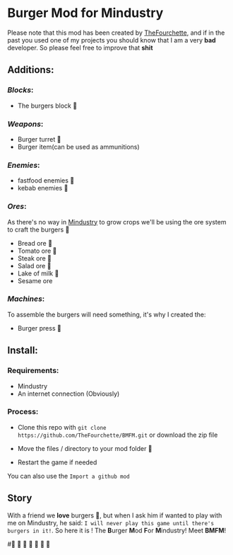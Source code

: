 # Burger Mod for Mindustry

Please note that this mod has been created by [TheFourchette](https://github.com/TheFourchette), and if in the past you used one of my projects you should know that I am a very **bad** developer. So please feel free to improve that **shit**

## Additions:

### _Blocks_:
 - The burgers block 🍔

### _Weapons_:
 - Burger turret 🍔 
 - Burger item(can be used as ammunitions) 

### _Enemies_:
  - fastfood enemies 🍟
 - kebab enemies 🥙

### _Ores_:
As there's no way in [Mindustry](https://github.com/anuken/mindustry) to grow crops we'll be using the ore system to craft the burgers 🍔

 - Bread ore 🥖 
 - Tomato ore 🍅 
 - Steak ore 🥩 
 - Salad ore 🥗 
 - Lake of milk 🥛 
- Sesame ore 

### _Machines_:
To assemble the burgers will need something, it's why I created the:

 - Burger press 🍔 


## Install:
### Requirements:
 - Mindustry
 - An internet connection (Obviously)

### Process:
 - Clone this repo with `git clone https://github.com/TheFourchette/BMFM.git` or download the zip file

 - Move the files / directory to your mod folder 📂

 - Restart the game if needed
 
 You can also use the `Import a github mod`


## Story
With a friend we **love** burgers 🍔, but when I ask him if wanted to play with me on Mindustry, he said: `I will never play this game until there's burgers in it!`. So here it is ! The **B**urger **M**od **F**or **M**industry! Meet **BMFM**!


#🍔 🍔 🍔 🍔 🍔 🍔 🍔

